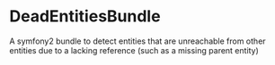 # DeadEntitiesBundle
A symfony2 bundle to detect entities that are unreachable from other entities due to a lacking reference (such as a missing parent entity)
